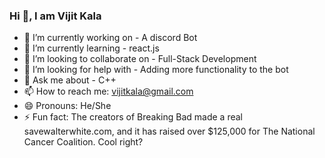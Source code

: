 ### Hi 👋, I am Vijit Kala

- 🔭 I’m currently working on - A discord Bot
- 🌱 I’m currently learning - react.js
- 👯 I’m looking to collaborate on - Full-Stack Development
- 🤔 I’m looking for help with - Adding more functionality to the bot
- 💬 Ask me about - C++ 
- 📫 How to reach me: <vijitkala@gmail.com>
- 😄 Pronouns: He/She
- ⚡ Fun fact: The creators of Breaking Bad made a real savewalterwhite.com, and it has raised over $125,000 for The National Cancer Coalition. Cool right?

